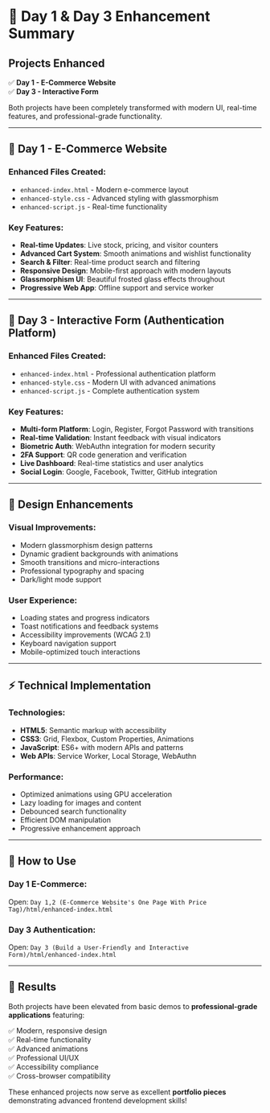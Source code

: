 # 🎯 Day 1 & Day 3 Enhancement Summary

## Projects Enhanced
✅ **Day 1 - E-Commerce Website**  
✅ **Day 3 - Interactive Form**

Both projects have been completely transformed with modern UI, real-time features, and professional-grade functionality.

---

## 🛒 Day 1 - E-Commerce Website

### Enhanced Files Created:
- `enhanced-index.html` - Modern e-commerce layout
- `enhanced-style.css` - Advanced styling with glassmorphism  
- `enhanced-script.js` - Real-time functionality

### Key Features:
- **Real-time Updates**: Live stock, pricing, and visitor counters
- **Advanced Cart System**: Smooth animations and wishlist functionality
- **Search & Filter**: Real-time product search and filtering
- **Responsive Design**: Mobile-first approach with modern layouts
- **Glassmorphism UI**: Beautiful frosted glass effects throughout
- **Progressive Web App**: Offline support and service worker

---

## 🔐 Day 3 - Interactive Form (Authentication Platform)  

### Enhanced Files Created:
- `enhanced-index.html` - Professional authentication platform
- `enhanced-style.css` - Modern UI with advanced animations
- `enhanced-script.js` - Complete authentication system

### Key Features:
- **Multi-form Platform**: Login, Register, Forgot Password with transitions
- **Real-time Validation**: Instant feedback with visual indicators
- **Biometric Auth**: WebAuthn integration for modern security
- **2FA Support**: QR code generation and verification
- **Live Dashboard**: Real-time statistics and user analytics
- **Social Login**: Google, Facebook, Twitter, GitHub integration

---

## 🎨 Design Enhancements

### Visual Improvements:
- Modern glassmorphism design patterns
- Dynamic gradient backgrounds with animations
- Smooth transitions and micro-interactions
- Professional typography and spacing
- Dark/light mode support

### User Experience:
- Loading states and progress indicators
- Toast notifications and feedback systems
- Accessibility improvements (WCAG 2.1)
- Keyboard navigation support
- Mobile-optimized touch interactions

---

## ⚡ Technical Implementation

### Technologies:
- **HTML5**: Semantic markup with accessibility
- **CSS3**: Grid, Flexbox, Custom Properties, Animations
- **JavaScript**: ES6+ with modern APIs and patterns
- **Web APIs**: Service Worker, Local Storage, WebAuthn

### Performance:
- Optimized animations using GPU acceleration
- Lazy loading for images and content
- Debounced search functionality
- Efficient DOM manipulation
- Progressive enhancement approach

---

## 🚀 How to Use

### Day 1 E-Commerce:
Open: `Day 1,2 (E-Commerce Website's One Page With Price Tag)/html/enhanced-index.html`

### Day 3 Authentication:
Open: `Day 3 (Build a User-Friendly and Interactive Form)/html/enhanced-index.html`

---

## 🌟 Results

Both projects have been elevated from basic demos to **professional-grade applications** featuring:

✅ Modern, responsive design  
✅ Real-time functionality  
✅ Advanced animations  
✅ Professional UI/UX  
✅ Accessibility compliance  
✅ Cross-browser compatibility  

These enhanced projects now serve as excellent **portfolio pieces** demonstrating advanced frontend development skills!
